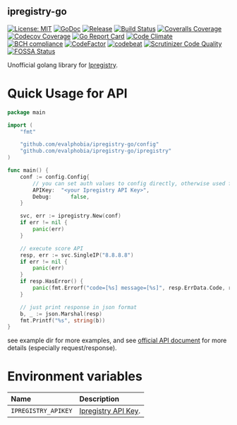 ipregistry-go
----

[![License: MIT][401]][402] [![GoDoc][101]][102] [![Release][103]][104] [![Build Status][201]][202] [![Coveralls Coverage][203]][204] [![Codecov Coverage][205]][206]
[![Go Report Card][301]][302] [![Code Climate][303]][304] [![BCH compliance][305]][306] [![CodeFactor][307]][308] [![codebeat][309]][310] [![Scrutinizer Code Quality][311]][312] [![FOSSA Status][403]][404]


<!-- Basic -->

[101]: https://godoc.org/github.com/evalphobia/ipregistry-go?status.svg
[102]: https://godoc.org/github.com/evalphobia/ipregistry-go
[103]: https://img.shields.io/github/release/evalphobia/ipregistry-go.svg
[104]: https://github.com/evalphobia/ipregistry-go/releases/latest
[105]: https://img.shields.io/github/downloads/evalphobia/ipregistry-go/total.svg?maxAge=1800
[106]: https://github.com/evalphobia/ipregistry-go/releases
[107]: https://img.shields.io/github/stars/evalphobia/ipregistry-go.svg
[108]: https://github.com/evalphobia/ipregistry-go/stargazers


<!-- Testing -->

[201]: https://github.com/evalphobia/ipregistry-go/workflows/test/badge.svg
[202]: https://github.com/evalphobia/ipregistry-go/actions?query=workflow%3Atest
[203]: https://coveralls.io/repos/evalphobia/ipregistry-go/badge.svg?branch=master&service=github
[204]: https://coveralls.io/github/evalphobia/ipregistry-go?branch=master
[205]: https://codecov.io/gh/evalphobia/ipregistry-go/branch/master/graph/badge.svg
[206]: https://codecov.io/gh/evalphobia/ipregistry-go


<!-- Code Quality -->

[301]: https://goreportcard.com/badge/github.com/evalphobia/ipregistry-go
[302]: https://goreportcard.com/report/github.com/evalphobia/ipregistry-go
[303]: https://codeclimate.com/github/evalphobia/ipregistry-go/badges/gpa.svg
[304]: https://codeclimate.com/github/evalphobia/ipregistry-go
[305]: https://bettercodehub.com/edge/badge/evalphobia/ipregistry-go?branch=master
[306]: https://bettercodehub.com/
[307]: https://www.codefactor.io/repository/github/evalphobia/ipregistry-go/badge
[308]: https://www.codefactor.io/repository/github/evalphobia/ipregistry-go
[309]: https://codebeat.co/badges/142f5ca7-da37-474f-9264-f708ade08b5c
[310]: https://codebeat.co/projects/github-com-evalphobia-ipregistry-go-master
[311]: https://scrutinizer-ci.com/g/evalphobia/ipregistry-go/badges/quality-score.png?b=master
[312]: https://scrutinizer-ci.com/g/evalphobia/ipregistry-go/?branch=master

<!-- License -->
[401]: https://img.shields.io/badge/License-MIT-blue.svg
[402]: LICENSE.md
[403]: https://app.fossa.com/api/projects/git%2Bgithub.com%2Fevalphobia%2Fipregistry-go.svg?type=shield
[404]: https://app.fossa.com/projects/git%2Bgithub.com%2Fevalphobia%2Fipregistry-go?ref=badge_shield


Unofficial golang library for [Ipregistry](https://ipregistry.co/).


# Quick Usage for API

```go
package main

import (
	"fmt"

	"github.com/evalphobia/ipregistry-go/config"
	"github.com/evalphobia/ipregistry-go/ipregistry"
)

func main() {
	conf := config.Config{
        // you can set auth values to config directly, otherwise used from environment variables.
		APIKey:  "<your Ipregistry API Key>",
		Debug:      false,
	}

	svc, err := ipregistry.New(conf)
	if err != nil {
		panic(err)
	}

	// execute score API
	resp, err := svc.SingleIP("8.8.8.8")
	if err != nil {
		panic(err)
	}
	if resp.HasError() {
		panic(fmt.Errorf("code=[%s] message=[%s]", resp.ErrData.Code, resp.ErrData.Message))
	}

	// just print response in json format
	b, _ := json.Marshal(resp)
	fmt.Printf("%s", string(b))
}
```

see example dir for more examples, and see [official API document](https://ipregistry.co/docs/) for more details (especially request/response).


# Environment variables

| Name | Description |
|:--|:--|
| `IPREGISTRY_APIKEY` | [Ipregistry API Key](https://ipregistry.co/docs/authentication). |
